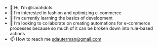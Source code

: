 - 👋 Hi, I’m @sarahdots
- 👀 I’m interested in fashion and optimizing e-commerce
- 🌱 I’m currently learning the basics of development
- 💞️ I’m looking to collaborate on creating automations for e-commerce processes because so much of it can be broken down into rule-based actions
- 📫 How to reach me sdauterman@gmail.com

<!---
sarahdots/sarahdots is a ✨ special ✨ repository because its `README.md` (this file) appears on your GitHub profile.
You can click the Preview link to take a look at your changes.
--->
